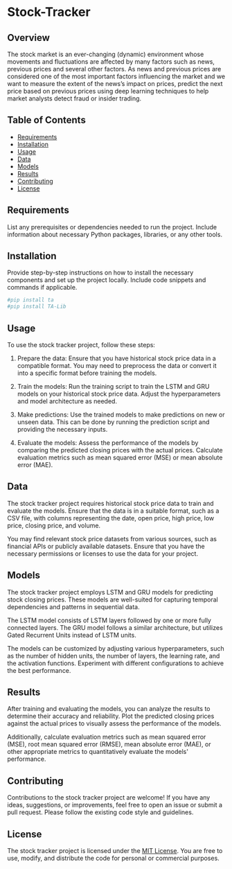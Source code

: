 # Stock-Tracker


## Overview
The stock market is an ever-changing (dynamic) environment whose movements and fluctuations are affected by many factors such as news, previous prices and several other factors. As news and previous prices are considered one of the most important factors influencing the market and we want to measure the extent of the news’s impact on prices, predict the next price based on previous prices using deep learning techniques to help market analysts detect fraud or insider trading.


## Table of Contents
- [Requirements](#Requirements)
- [Installation](#installation)
- [Usage](#Usage)
- [Data](#data)
- [Models](#models)
- [Results](#results)
- [Contributing](#contributing)
- [License](#license)

## Requirements

List any prerequisites or dependencies needed to run the project. Include information about necessary Python packages, libraries, or any other tools.

## Installation

Provide step-by-step instructions on how to install the necessary components and set up the project locally. Include code snippets and commands if applicable.

```bash
#pip install ta
#pip install TA-Lib

```

## Usage

To use the stock tracker project, follow these steps:

1. Prepare the data: Ensure that you have historical stock price data in a compatible format. You may need to preprocess the data or convert it into a specific format before training the models.

2. Train the models: Run the training script to train the LSTM and GRU models on your historical stock price data. Adjust the hyperparameters and model architecture as needed.

3. Make predictions: Use the trained models to make predictions on new or unseen data. This can be done by running the prediction script and providing the necessary inputs.

4. Evaluate the models: Assess the performance of the models by comparing the predicted closing prices with the actual prices. Calculate evaluation metrics such as mean squared error (MSE) or mean absolute error (MAE).

## Data

The stock tracker project requires historical stock price data to train and evaluate the models. Ensure that the data is in a suitable format, such as a CSV file, with columns representing the date, open price, high price, low price, closing price, and volume.

You may find relevant stock price datasets from various sources, such as financial APIs or publicly available datasets. Ensure that you have the necessary permissions or licenses to use the data for your project.

## Models

The stock tracker project employs LSTM and GRU models for predicting stock closing prices. These models are well-suited for capturing temporal dependencies and patterns in sequential data.

The LSTM model consists of LSTM layers followed by one or more fully connected layers. The GRU model follows a similar architecture, but utilizes Gated Recurrent Units instead of LSTM units.

The models can be customized by adjusting various hyperparameters, such as the number of hidden units, the number of layers, the learning rate, and the activation functions. Experiment with different configurations to achieve the best performance.

## Results

After training and evaluating the models, you can analyze the results to determine their accuracy and reliability. Plot the predicted closing prices against the actual prices to visually assess the performance of the models.

Additionally, calculate evaluation metrics such as mean squared error (MSE), root mean squared error (RMSE), mean absolute error (MAE), or other appropriate metrics to quantitatively evaluate the models' performance.

## Contributing

Contributions to the stock tracker project are welcome! If you have any ideas, suggestions, or improvements, feel free to open an issue or submit a pull request. Please follow the existing code style and guidelines.

## License

The stock tracker project is licensed under the [MIT License](LICENSE). You are free to use, modify, and distribute the code for personal or commercial purposes.

